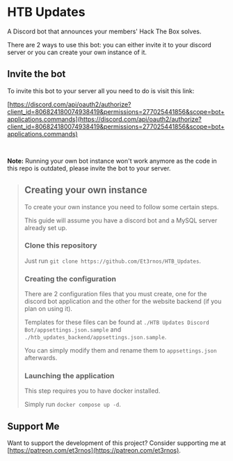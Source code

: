# HTB Updates

A Discord bot that announces your members' Hack The Box solves.

There are 2 ways to use this bot: you can either invite it to your discord server or you can create your own instance of it.

## Invite the bot

To invite this bot to your server all you need to do is visit this link:

[https://discord.com/api/oauth2/authorize?client_id=806824180074938419&permissions=277025441856&scope=bot+applications.commands](https://discord.com/api/oauth2/authorize?client_id=806824180074938419&permissions=277025441856&scope=bot+applications.commands)

<br>

**Note:** Running your own bot instance won't work anymore as the code in this repo is outdated, please invite the bot to your server.

> ## Creating your own instance
> 
> To create your own instance you need to follow some certain steps.
> 
> This guide will assume you have a discord bot and a MySQL server already set up.
> 
> ### Clone this repository
> 
> Just run `git clone https://github.com/Et3rnos/HTB_Updates`.
> 
> ### Creating the configuration
> 
> There are 2 configuration files that you must create, one for the discord bot application and the other for the website backend (if you plan on using it).
> 
> Templates for these files can be found at `./HTB Updates Discord Bot/appsettings.json.sample` and `./htb_updates_backend/appsettings.json.sample`.
> 
> You can simply modify them and rename them to `appsettings.json` afterwards.
> 
> ### Launching the application
> 
> This step requires you to have docker installed.
> 
> Simply run `docker compose up -d`.

## Support Me

Want to support the development of this project? Consider supporting me at [https://patreon.com/et3rnos](https://patreon.com/et3rnos).
